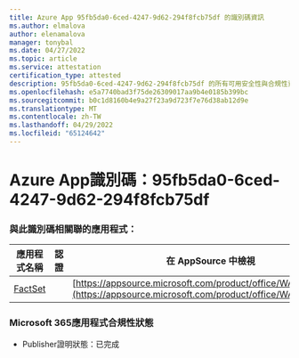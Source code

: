 ```yaml
---
title: Azure App 95fb5da0-6ced-4247-9d62-294f8fcb75df 的識別碼資訊
ms.author: elmalova
author: elenamalova
manager: tonybal
ms.date: 04/27/2022
ms.topic: article
ms.service: attestation
certification_type: attested
description: 95fb5da0-6ced-4247-9d62-294f8fcb75df 的所有可用安全性與合規性資訊。
ms.openlocfilehash: e5a7740bad3f75de26309017aa9b4e0185b399bc
ms.sourcegitcommit: b0c1d8160b4e9a27f23a9d723f7e76d38ab12d9e
ms.translationtype: MT
ms.contentlocale: zh-TW
ms.lasthandoff: 04/29/2022
ms.locfileid: "65124642"
---
```

# <a name="azure-app-id-95fb5da0-6ced-4247-9d62-294f8fcb75df"></a>Azure App識別碼：95fb5da0-6ced-4247-9d62-294f8fcb75df


### <a name="apps-associated-with-this-id"></a>與此識別碼相關聯的應用程式：
| **應用程式名稱** | **認證** | **在 AppSource 中檢視** |
|--------------|---------------|-----------------------|
| [FactSet](../forward/WA200002146.md) |  | [https://appsource.microsoft.com/product/office/WA200002146](https://appsource.microsoft.com/product/office/WA200002146) |

### <a name="microsoft-365-app-compliance-status"></a>Microsoft 365應用程式合規性狀態
- Publisher證明狀態：已完成
